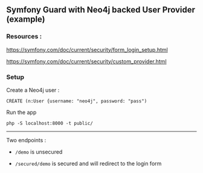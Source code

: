 ## Symfony Guard with Neo4j backed User Provider (example)

### Resources :

https://symfony.com/doc/current/security/form_login_setup.html

https://symfony.com/doc/current/security/custom_provider.html


### Setup 

Create a Neo4j user : 

```
CREATE (n:User {username: "neo4j", password: "pass")
```

Run the app

```
php -S localhost:8000 -t public/
```

---

Two endpoints : 

* `/demo` is unsecured

* `/secured/demo` is secured and will redirect to the login form
